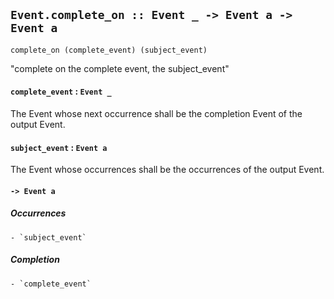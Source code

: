 ## `Event.complete_on :: Event _ -> Event a -> Event a`

`complete_on (complete_event) (subject_event)`

"complete on the complete event, the subject_event"

#### `complete_event` : `Event _`

The Event whose next occurrence shall be the completion Event of the output Event.

#### `subject_event` : `Event a`

The Event whose occurrences shall be the occurrences of the output Event.

#### `-> Event a`

##### Occurrences
	- `subject_event`

##### Completion
	- `complete_event`

